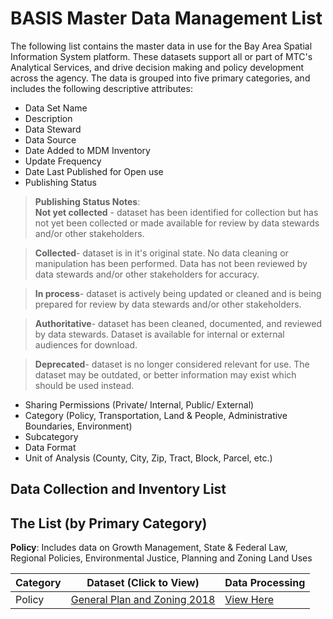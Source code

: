 # BASIS Master Data Management List
The following list contains the master data in use for the Bay Area Spatial Information System platform.  These datasets support all or part of MTC's Analytical Services, and drive decision making and policy development across the agency.  The data is grouped into five primary categories, and includes the following descriptive attributes:  

- Data Set Name
- Description
- Data Steward
- Data Source
- Date Added to MDM Inventory
- Update Frequency
- Date Last Published for Open use
- Publishing Status  

> **Publishing Status Notes**:  
> **Not yet collected** - dataset has been identified for collection but has not yet been collected or made available for review by data stewards and/or other stakeholders.

> **Collected**- dataset is in it's original state. No data cleaning or manipulation has been performed. Data has not been reviewed by data stewards and/or other stakeholders for accuracy.

> **In process**- dataset is actively being updated or cleaned and is being prepared for review by data stewards and/or other stakeholders.

> **Authoritative**- dataset has been cleaned, documented, and reviewed by data stewards. Dataset is available for internal or external audiences for download.

> **Deprecated**- dataset is no longer considered relevant for use. The dataset may be outdated, or better information may exist which should be used instead.  

- Sharing Permissions (Private/ Internal, Public/ External)
- Category (Policy, Transportation, Land & People, Administrative Boundaries, Environment)
- Subcategory
- Data Format
- Unit of Analysis (County, City, Zip, Tract, Block, Parcel, etc.)

## Data Collection and Inventory List


## The List (by Primary Category)
**Policy**: 
Includes data on Growth Management, State & Federal Law, Regional Policies, Environmental Justice, Planning and Zoning Land Uses  

**Category** | Dataset (Click to View) | Data Processing
--- | --- | ---
Policy | [General Plan and Zoning 2018](https://mtc.data.socrata.com/Land-Use/General-Plan-and-Zoning-2018/udk3-z2d5) | [View Here](policy-mdm/regional-general-plan.md)

